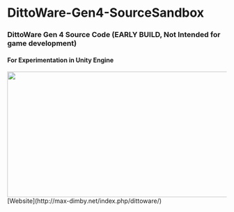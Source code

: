 # DittoWare-Gen4-SourceSandbox
### DittoWare Gen 4 Source Code (EARLY BUILD, Not Intended for game development)
#### For Experimentation in Unity Engine
<img src="https://i.imgur.com/eaSt0FS.png" width="512" height="288" >
[Website](http://max-dimby.net/index.php/dittoware/)
